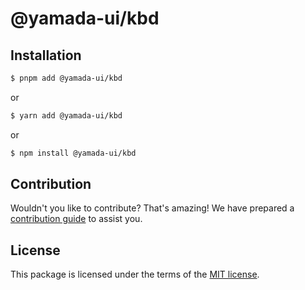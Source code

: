 # @yamada-ui/kbd

## Installation

```sh
$ pnpm add @yamada-ui/kbd
```

or

```sh
$ yarn add @yamada-ui/kbd
```

or

```sh
$ npm install @yamada-ui/kbd
```

## Contribution

Wouldn't you like to contribute? That's amazing! We have prepared a [contribution guide](https://github.com/yamada-ui/yamada-ui/blob/main/CONTRIBUTING.md) to assist you.

## License

This package is licensed under the terms of the
[MIT license](https://github.com/yamada-ui/yamada-ui/blob/main/LICENSE).
